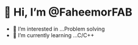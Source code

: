 # 👋 Hi, I’m @FaheemorFAB
- 👀 I’m interested in ...Problem solving
- 🌱 I’m currently learning ...C/C++


<!---
FaheemorFAB/FaheemorFAB is a ✨ special ✨ repository because its `README.md` (this file) appears on your GitHub profile.
You can click the Preview link to take a look at your changes.
--->
